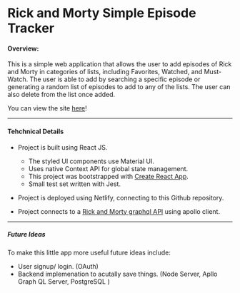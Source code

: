# Rick and Morty Simple Episode Tracker

#### Overview:

This is a simple web application that allows the user to add episodes of Rick and Morty in categories of lists, including Favorites, Watched, and Must-Watch. The user is able to add by searching a specific episode or generating a random list of episodes to add to any of the lists. The user can also delete from the list once added.

You can view the site [here](https://elegant-fermat-69c901.netlify.app/)!

---

#### Tehchnical Details

- Project is built using React JS.

  - The styled UI components use Material UI.
  - Uses native Context API for global state management.
  - This project was bootstrapped with [Create React App](https://github.com/facebook/create-react-app).
  - Small test set written with Jest.

- Project is deployed using Netlify, connecting to this Github repository.

- Project connects to a [Rick and Morty graphql API](https://rickandmortyapi.com/documentation/#graphql) using apollo client.

---

##### Future Ideas

To make this little app more useful future ideas include:

- User signup/ login. (OAuth)
- Backend implemenation to acutally save things. (Node Server, Apllo Graph QL Server, PostgreSQL )
